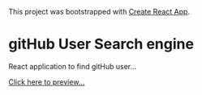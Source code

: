 This project was bootstrapped with [Create React App](https://github.com/facebook/create-react-app).

# gitHub User Search engine
React application to find gitHub user...

<a href="https://github-user-search-paulo-cezario.netlify.app/"> Click here to preview...</a>